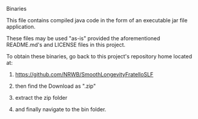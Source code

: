 Binaries

This file contains compiled java code in the form of an executable jar file application.

These files may be used "as-is" provided the aforementioned README.md's and LICENSE files in this project.

To obtain these binaries, go back to this project's repository home located at:

1. https://github.com/NRWB/SmoothLongevityFratelloSLF

2. then find the Download as ".zip"

3. extract the zip folder

4. and finally navigate to the bin folder.

